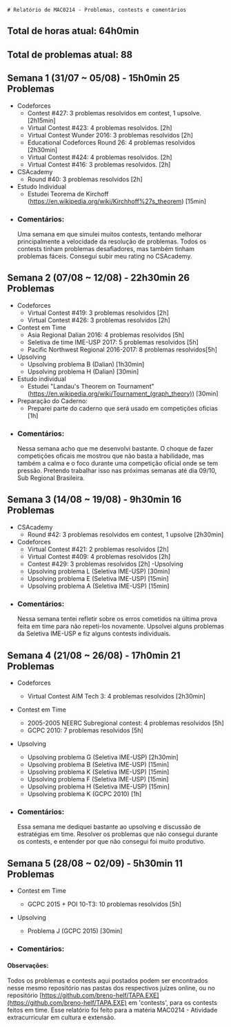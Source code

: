 	# Relatório de MAC0214 - Problemas, contests e comentários

## **Total de horas atual:** **64h0min** 
## **Total de problemas atual:** **88**

## Semana 1 (31/07 ~ 05/08) - __15h0min__ __25 Problemas__
- Codeforces
	- Contest #427: 3 problemas resolvidos em contest, 1 upsolve. [2h15min]
	- Virtual Contest #423: 4 problemas resolvidos. [2h]
	- Virtual Contest Wunder 2016: 3 problemas resolvidos [2h]
	- Educational Codeforces Round 26: 4 problemas resolvidos [2h30min]
	- Virtual Contest #424: 4 problemas resolvidos. [2h]
	- Virtual Contest #416: 3 problemas resolvidos. [2h]
- CSAcademy
	- Round #40: 3 problemas resolvidos [2h]
- Estudo Individual
  	- Estudei Teorema de Kirchoff (https://en.wikipedia.org/wiki/Kirchhoff%27s_theorem) [15min] 
- ### Comentários:
  Uma semana em que simulei muitos contests, tentando melhorar principalmente a velocidade da resolução de problemas.
  Todos os contests tinham problemas desafiadores, mas também tinham problemas fáceis. Consegui subir meu rating no
  CSAcademy.

## Semana 2 (07/08 ~ 12/08) - __22h30min__ __26 Problemas__
- Codeforces
	- Virtual Contest #419: 3 problemas resolvidos [2h]
	- Virtual Contest #426: 3 problemas resolvidos [2h]
- Contest em Time
  	- Asia Regional Dalian 2016: 4 problemas resolvidos [5h]
	- Seletiva de time IME-USP 2017: 5 problemas resolvidos [5h]
	- Pacific Northwest Regional 2016-2017: 8 problemas resolvidos[5h]
- Upsolving
	- Upsolving problema B (Dalian) [1h30min]
	- Upsolving problema H (Dalian) [30min]
- Estudo individual
  	- Estudei "Landau's Theorem on Tournament" (https://en.wikipedia.org/wiki/Tournament_(graph_theory)) [30min]
- Preparação do Caderno:
  	- Preparei parte do caderno que será usado em competições oficias [1h]
- ### Comentários:
  Nessa semana acho que me desenvolvi bastante. O choque de fazer competições oficais me mostrou que não basta a habilidade, mas também a calma e o foco durante uma competição oficial onde se tem pressão. Pretendo trabalhar isso nas próximas semanas até dia 09/10, Sub Regional Brasileira.

## Semana 3 (14/08 ~ 19/08) - __9h30min__ __16 Problemas__
- CSAcademy
	- Round #42: 3 problemas resolvidos em contest, 1 upsolve [2h30min]
- Codeforces
	- Virtual Contest #421: 2 problemas resolvidos [2h] 
	- Virtual Contest #409: 4 problemas resolvidos [2h]
	- Contest #429: 3 problemas resolvidos [2h]
-Upsolving
	- Upsolving problema L (Seletiva IME-USP) [30min]
	- Upsolving problema E (Seletiva IME-USP) [15min]
	- Upsolving problema A (Seletiva IME-USP) [15min]
- ### Comentários:
  Nessa semana tentei refletir sobre os erros cometidos na última prova feita em time para não repeti-los novamente. Upsolvei alguns problemas da Seletiva IME-USP e fiz alguns contests individuais.

## Semana 4 (21/08 ~ 26/08) - __17h0min__ __21 Problemas__
- Codeforces
	- Virtual Contest AIM Tech 3: 4 problemas resolvidos [2h30min]
- Contest em Time
  	- 2005-2005 NEERC Subregional contest: 4 problemas resolvidos [5h]
	- GCPC 2010: 7 problemas resolvidos [5h]

- Upsolving
	- Upsolving problema G (Seletiva IME-USP) [2h30min]
	- Upsolving problema B (Seletiva IME-USP) [15min]
	- Upsolving problema K (Seletiva IME-USP) [15min]
	- Upsolving problema F (Seletiva IME-USP) [15min]
	- Upsolving problema H (Seletiva IME-USP) [15min]
	- Upsolving problema K (GCPC 2010) [1h]	
- ### Comentários:
  Essa semana me dediquei bastante ao upsolving e discussão de estratégias em time. Resolver os problemas que não consegui durante os contests, e entender por que não consegui foi muito produtivo.

## Semana 5 (28/08 ~ 02/09) - __5h30min__ __11 Problemas__
- Contest em Time
  	- GCPC 2015 + POI 10-T3: 10 problemas resolvidos [5h]

- Upsolving
	- Problema J (GCPC 2015) [30min]
- ### Comentários:



#### Observações:

  Todos os problemas e contests aqui postados podem ser encontrados nesse mesmo repositório nas pastas dos respectivos juízes online, ou no repositório [https://github.com/breno-helf/TAPA.EXE](https://github.com/breno-helf/TAPA.EXE) em 'contests', para os contests feitos em time.
  Esse relatório foi feito para a matéria MAC0214 - Atividade extracurricular em cultura e extensão.